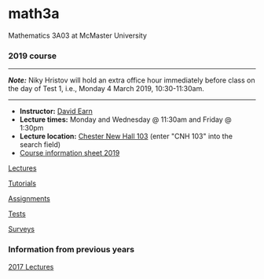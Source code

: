 # math3a
Mathematics 3A03 at McMaster University

### 2019 course

----

_**Note:**_ Niky Hristov will hold an extra office hour immediately
before class on the day of Test 1, i.e., Monday 4 March 2019, 10:30-11:30am.

----

- **Instructor:** [David Earn](http://davidearn.mcmaster.ca)
- **Lecture times:** Monday and Wednesday @ 11:30am and Friday @ 1:30pm
- **Lecture location:** [Chester New Hall 103](https://library.mcmaster.ca/spaces/cct) (enter "CNH 103" into the search field)
- [Course information sheet 2019](handouts/3ainfo_2019.pdf)

[Lectures](lectures/LectureSchedule.md)

[Tutorials](tutorials/tutorials.md)

[Assignments](assignments/assignments.md)

[Tests](tests/tests.md)

[Surveys](surveys.md)

### Information from previous years

[2017 Lectures](lectures/2017/LectureSchedule2017.md)
